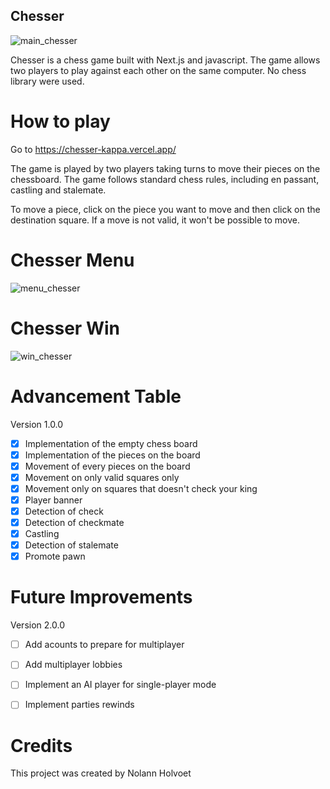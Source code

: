 ## Chesser

![main_chesser](https://user-images.githubusercontent.com/62303354/236130046-c91abc26-9372-4ec8-a879-9b662865fb74.png)

Chesser is a chess game built with Next.js and javascript. The game allows two players to play against each other on the same computer. No chess library were used.

# How to play

Go to https://chesser-kappa.vercel.app/

The game is played by two players taking turns to move their pieces on the chessboard. The game follows standard chess rules, including en passant, castling and stalemate.

To move a piece, click on the piece you want to move and then click on the destination square. If a move is not valid, it won't be possible to move.

# Chesser Menu

![menu_chesser](https://user-images.githubusercontent.com/62303354/236130105-3e8abe07-b27c-4ad4-8e81-9a737adf4fc7.png)

# Chesser Win

![win_chesser](https://user-images.githubusercontent.com/62303354/236130145-0b25525e-0411-4366-8992-8dfde4796e9a.png)

# Advancement Table

  Version 1.0.0

 - [x] Implementation of the empty chess board
 - [x] Implementation of the pieces on the board
 - [x] Movement of every pieces on the board
 - [x] Movement on only valid squares only
 - [x] Movement only on squares that doesn't check your king
 - [x] Player banner
 - [x] Detection of check
 - [x] Detection of checkmate
 - [x] Castling
 - [x] Detection of stalemate
 - [x] Promote pawn

# Future Improvements

  Version 2.0.0

  - [ ]  Add acounts to prepare for multiplayer
  - [ ]  Add multiplayer lobbies
  - [ ]  Implement an AI player for single-player mode
  - [ ]  Implement parties rewinds


# Credits

This project was created by Nolann Holvoet
